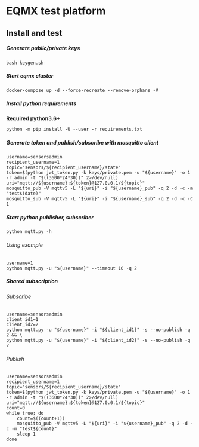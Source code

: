 EQMX test platform
==================================================

Install and test
--------------------------------------------------

##### Generate public/private keys

    bash keygen.sh

##### Start eqmx cluster

    docker-compose up -d --force-recreate --remove-orphans -V

##### Install python requirements

**Required python3.6+**

    python -m pip install -U --user -r requirements.txt

##### Generate token and publish/subscribe with mosquitto client

    username=sensorsadmin
    recipient_username=1
    topic="sensors/${recipient_username}/state"
    token=$(python jwt_token.py -k keys/private.pem -u "${username}" -o 1 -r admin -t "$((3600*24*30))" 2>/dev/null)
    uri="mqtt://${username}:${token}@127.0.0.1/${topic}"
    mosquitto_pub -V mqttv5 -L "${uri}" -i "${username}_pub" -q 2 -d -c -m "test$(date)"
    mosquitto_sub -V mqttv5 -L "${uri}" -i "${username}_sub" -q 2 -d -c -C 1

##### Start python publisher, subscriber

    python mqtt.py -h

###### Using example

    username=1
    python mqtt.py -u "${username}" --timeout 10 -q 2

##### Shared subscription

###### Subscribe

    username=sensorsadmin
    client_id1=1
    client_id2=2
    python mqtt.py -u "${username}" -i "${client_id1}" -s --no-publish -q 2 && \
    python mqtt.py -u "${username}" -i "${client_id2}" -s --no-publish -q 2

###### Publish
    username=sensorsadmin
    recipient_username=1
    topic="sensors/${recipient_username}/state"
    token=$(python jwt_token.py -k keys/private.pem -u "${username}" -o 1 -r admin -t "$((3600*24*30))" 2>/dev/null)
    uri="mqtt://${username}:${token}@127.0.0.1/${topic}"
    count=0
    while true; do
        count=$((count+1))
        mosquitto_pub -V mqttv5 -L "${uri}" -i "${username}_pub" -q 2 -d -c -m "test${count}"
        sleep 1
    done
